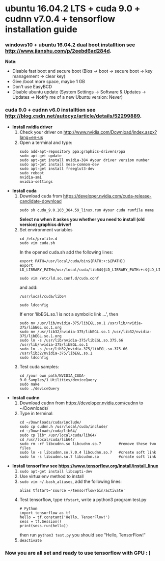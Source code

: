 # ubuntu 16.04.2 LTS + cuda 9.0 + cudnn v7.0.4 + tensorflow installation guide
### windows10 + ubuntu 16.04.2 dual boot installtion see http://www.jianshu.com/p/2eebd6ad284d.  
**Note:**  
* Disable fast boot and secure boot (Bios -> boot -> secure boot -> key management -> clear key)   
* Give /boot more space, maybe 1 GB   
* Don't use EasyBCD  
* Disable ubuntu update (System Settings -> Software & Updates -> Updates -> Notify me of a new Ubuntu version: Never)
  
### cuda 9.0 + cudnn v6.0 installtion see http://blog.csdn.net/autocyz/article/details/52299889.  
* **Install nvidia driver**  
  1. Check your driver on http://www.nvidia.com/Download/index.aspx?lang=en-us  
  2. Open a terminal and type: 
     ```
     sudo add-apt-repository ppa:graphics-drivers/ppa  
     sudo apt-get update  
     sudo apt-get install nvidia-384 #your driver version number  
     sudo apt-get install mesa-common-dev  
     sudo apt-get install freeglut3-dev  
     sudo reboot    
     nvidia-smi  
     nvidia-settings  
     ```
* **Install cuda**  
  1. Download cuda from https://developer.nvidia.com/cuda-release-candidate-download  
     ```
     sudo sh cuda_9.0.103_384.59_linux.run #your cuda runfile name
     ```
     **Select no when it askes you whether you need to install (old version) graphics driver!**
  2. Set environment variables
     ```
     cd /etc/profile.d
     sudo vim cuda.sh
     ```  
     In the opened cuda.sh add the following lines:  
     ```
     export PATH=/usr/local/cuda/bin${PATH:+:${PATH}}  
     export LD_LIBRARY_PATH=/usr/local/cuda/lib64${LD_LIBRARY_PATH:+:${LD_LIBRARY_PATH}}    
     ```
     ```  
     sudo vim /etc/ld.so.conf.d/cuda.conf  
     ```  
     and add:  
     ```  
     /usr/local/cuda/lib64  
     ```  
     ```
     sudo ldconfig
     ```  
     If error 'libEGL.so.1 is not a symbolic link ...', then    
     ```  
     sudo mv /usr/lib/nvidia-375/libEGL.so.1 /usr/lib/nvidia-375/libEGL.so.1.org  
     sudo mv /usr/lib32/nvidia-375/libEGL.so.1 /usr/lib32/nvidia-375/libEGL.so.1.org  
     sudo ln -s /usr/lib/nvidia-375/libEGL.so.375.66 /usr/lib/nvidia-375/libEGL.so.1  
     sudo ln -s /usr/lib32/nvidia-375/libEGL.so.375.66 /usr/lib32/nvidia-375/libEGL.so.1  
     sudo ldconfig  
     ```  
  3. Test cuda samples:  
     ```
     cd /your own path/NVIDIA_CUDA-9.0_Samples/1_Utilities/deviceQuery  
     sudo make  
     sudo ./deviceQuery  
     ```  
* **Install cudnn**  
  1. Download cudnn from https://developer.nvidia.com/cudnn to ~/Downloads/  
  2. Type in terminal:  
      ```  
      cd ~/Downloads/cuda/include/  
      sudo cp cudnn.h /usr/local/cuda/include/  
      cd ~/Downloads/cuda/lib64/  
      sudo cp lib* /usr/local/cuda/lib64/    
      cd /usr/local/cuda/lib64/ 
      sudo rm -rf libcudnn.so libcudnn.so.7        #remove these two files
      sudo ln -s libcudnn.so.7.0.4 libcudnn.so.7   #create soft link
      sudo ln -s libcudnn.so.7 libcudnn.so         #create soft link
      ```  
* **Install tensorflow see https://www.tensorflow.org/install/install_linux** 
  1. ```sudo apt-get install libcupti-dev```
  2. Use virtualenv method to install
  3. ```sudo vim ~/.bash_aliases```, add the following lines: 
     ```  
     alias tfstart='source ~/tensorflow/bin/activate'   
     ```  
  4. Test tensorflow, type ```tfstart```, write a python3 program test.py
     ```
     # Python
     import tensorflow as tf
     hello = tf.constant('Hello, TensorFlow!')
     sess = tf.Session()
     print(sess.run(hello))
     ```
     then run ```python3 test.py``` you should see "Hello, TensorFlow!"
   5. ```deactivate```
### Now you are all set and ready to use tensorflow with GPU : )
